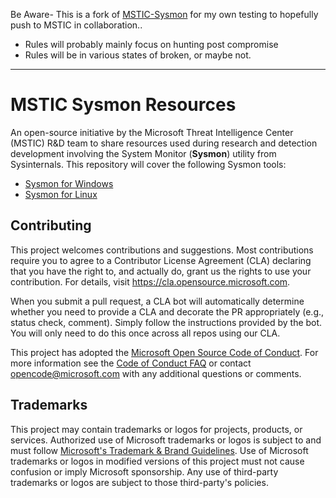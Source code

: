 Be Aware- This is a fork of [MSTIC-Sysmon](https://github.com/microsoft/MSTIC-Sysmon) for my own testing to hopefully push to MSTIC in collaboration..
* Rules will probably mainly focus on hunting post compromise
* Rules will be in various states of broken, or maybe not. 
-----------------------------------------------------------
# MSTIC Sysmon Resources

An open-source initiative by the Microsoft Threat Intelligence Center (MSTIC) R&D team to share resources used during research and detection development involving the System Monitor (**Sysmon**) utility from Sysinternals. This repository will cover the following Sysmon tools:

* [Sysmon for Windows](https://docs.microsoft.com/en-us/sysinternals/downloads/sysmon)
* [Sysmon for Linux](https://github.com/Sysinternals/SysmonForLinux)

## Contributing

This project welcomes contributions and suggestions.  Most contributions require you to agree to a
Contributor License Agreement (CLA) declaring that you have the right to, and actually do, grant us
the rights to use your contribution. For details, visit https://cla.opensource.microsoft.com.

When you submit a pull request, a CLA bot will automatically determine whether you need to provide
a CLA and decorate the PR appropriately (e.g., status check, comment). Simply follow the instructions
provided by the bot. You will only need to do this once across all repos using our CLA.

This project has adopted the [Microsoft Open Source Code of Conduct](https://opensource.microsoft.com/codeofconduct/).
For more information see the [Code of Conduct FAQ](https://opensource.microsoft.com/codeofconduct/faq/) or
contact [opencode@microsoft.com](mailto:opencode@microsoft.com) with any additional questions or comments.

## Trademarks

This project may contain trademarks or logos for projects, products, or services. Authorized use of Microsoft 
trademarks or logos is subject to and must follow 
[Microsoft's Trademark & Brand Guidelines](https://www.microsoft.com/en-us/legal/intellectualproperty/trademarks/usage/general).
Use of Microsoft trademarks or logos in modified versions of this project must not cause confusion or imply Microsoft sponsorship.
Any use of third-party trademarks or logos are subject to those third-party's policies.
